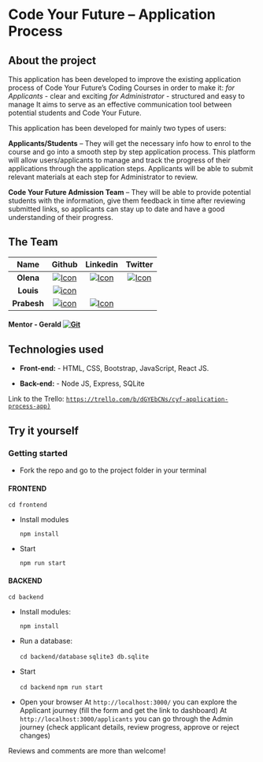 
# Code Your Future – Application Process

## About the project
This application has been developed to improve the existing application process of Code Your Future’s Coding Courses in order to make it:
		*for Applicants* - clear and exciting 
		*for Administrator* - structured and easy to manage
It aims to serve as an effective communication tool between potential students and Code Your Future. 

This application has been developed for mainly two types of users:

**Applicants/Students** – They will get the necessary info how to enrol to the course and go into a smooth step by step application process. This platform will allow users/applicants to manage and track the progress of their applications through the application steps. Applicants will be able to submit relevant materials at each step for Administrator to review. 

**Code Your Future Admission Team** – They will be able to provide potential students with the information, give them feedback in time after reviewing submitted links, so applicants can stay up to date and have a good understanding of their progress. 

## The Team

|   Name   |                                                          Github                                                           |                                             Linkedin                                             |                                   Twitter                                    |
| :------: | :-----------------------------------------------------------------------------------------------------------------------: | :----------------------------------------------------------------------------------------------: | :--------------------------------------------------------------------------: |
|  **Olena**  | [![Icon](https://cdn4.iconfinder.com/data/icons/iconsimple-logotypes/512/github-16.png)](https://github.com/OlenaKashuba)  | [![Icon](https://linkedin.com/favicon.ico)](https://www.linkedin.com/in/olena-kashuba-466052159/) |   [![Icon](https://twitter.com/favicon.ico)](https://twitter.com/olena_k91)   |                                                                              |
| **Louis** | [![icon](https://cdn4.iconfinder.com/data/icons/iconsimple-logotypes/512/github-16.png)](https://github.com/LouiaR)  |   | |
|   **Prabesh**   |   [![icon](https://cdn4.iconfinder.com/data/icons/iconsimple-logotypes/512/github-16.png)](https://github.com/prabshah)   |    [![Icon](https://linkedin.com/favicon.ico)](https://www.linkedin.com/in/prabesh-shah-389199137/)       |    |

#### **Mentor** - **Gerald**     [![Git](https://cdn4.iconfinder.com/data/icons/iconsimple-logotypes/512/github-16.png)](https://github.com/dahfool)


## Technologies used

* **Front-end:** - HTML, CSS, Bootstrap, JavaScript, React JS. 

* **Back-end:** - Node JS, Express, SQLite

 Link to the Trello: [`https://trello.com/b/dGYEbCNs/cyf-application-process-app)`](https://trello.com/b/dGYEbCNs/cyf-application-process-app)

## Try it yourself

### Getting started

* Fork the repo and go to the project folder in your terminal

#### FRONTEND

`cd frontend`

*  Install modules

	`npm install`

* Start 

	`npm run start`

#### BACKEND

`cd backend` 

*  Install modules:

	`npm install`

* Run a database: 

 	`cd backend/database`
	`sqlite3 db.sqlite`

* Start 

 	`cd backend`
	`npm run start`

* Open your browser
	At `http://localhost:3000/` you can explore the Applicant journey (fill the form and get the link to dashboard)
	At `http://localhost:3000/applicants` you can go through the Admin journey (check applicant details, review progress, approve or reject changes)

Reviews and comments are more than welcome! 

